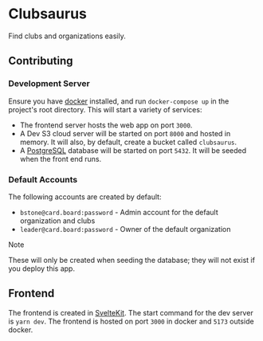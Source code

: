 # Clubsaurus

Find clubs and organizations easily.

## Contributing

### Development Server
Ensure you have [docker](https://www.docker.com/) installed, and run `docker-compose up` in the project's root directory. This will start a variety of services: 
- The frontend server hosts the web app on port `3000`.
- A Dev S3 cloud server will be started on port `8000` and hosted in memory. It will also, by default, create a bucket called `clubsaurus`.
- A [PostgreSQL](https://www.postgresql.org/) database will be started on port `5432`. It will be seeded when the front end runs.

### Default Accounts
The following accounts are created by default:
- `bstone@card.board:password` - Admin account for the default organization and clubs
- `leader@card.board:password` - Owner of the default organization

> [!NOTE]
> These will only be created when seeding the database; they will not exist if you deploy this app. 

## Frontend
The frontend is created in [SvelteKit](https://kit.svelte.dev/). The start command for the dev server is `yarn dev`. The frontend is hosted on port `3000` in docker and `5173` outside docker.
